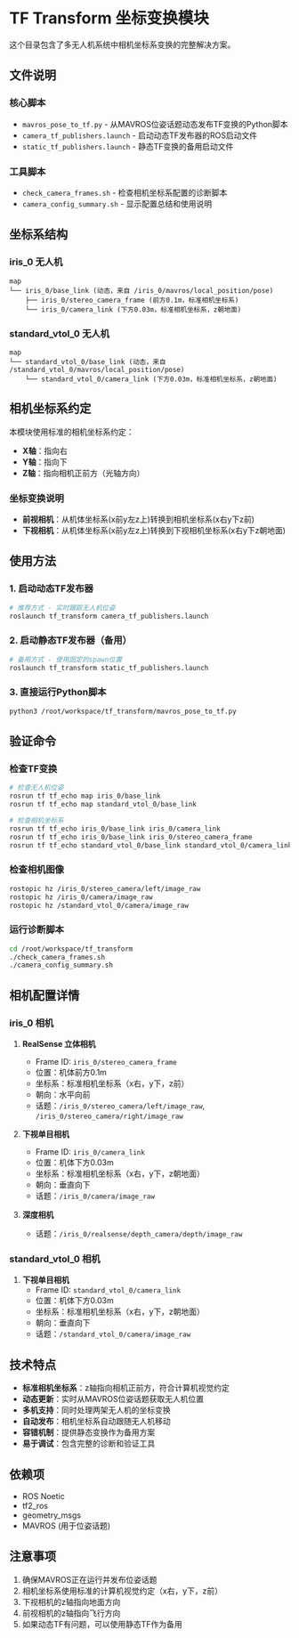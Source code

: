 # TF Transform 坐标变换模块

这个目录包含了多无人机系统中相机坐标系变换的完整解决方案。

## 文件说明

### 核心脚本
- `mavros_pose_to_tf.py` - 从MAVROS位姿话题动态发布TF变换的Python脚本
- `camera_tf_publishers.launch` - 启动动态TF发布器的ROS启动文件
- `static_tf_publishers.launch` - 静态TF变换的备用启动文件

### 工具脚本
- `check_camera_frames.sh` - 检查相机坐标系配置的诊断脚本
- `camera_config_summary.sh` - 显示配置总结和使用说明

## 坐标系结构

### iris_0 无人机
```
map
└── iris_0/base_link (动态，来自 /iris_0/mavros/local_position/pose)
    ├── iris_0/stereo_camera_frame (前方0.1m，标准相机坐标系)
    └── iris_0/camera_link (下方0.03m，标准相机坐标系，z朝地面)
```

### standard_vtol_0 无人机
```
map
└── standard_vtol_0/base_link (动态，来自 /standard_vtol_0/mavros/local_position/pose)
    └── standard_vtol_0/camera_link (下方0.03m，标准相机坐标系，z朝地面)
```

## 相机坐标系约定

本模块使用标准的相机坐标系约定：
- **X轴**：指向右
- **Y轴**：指向下
- **Z轴**：指向相机正前方（光轴方向）

### 坐标变换说明
- **前视相机**：从机体坐标系(x前y左z上)转换到相机坐标系(x右y下z前)
- **下视相机**：从机体坐标系(x前y左z上)转换到下视相机坐标系(x右y下z朝地面)

## 使用方法

### 1. 启动动态TF发布器
```bash
# 推荐方式 - 实时跟踪无人机位姿
roslaunch tf_transform camera_tf_publishers.launch
```

### 2. 启动静态TF发布器（备用）
```bash
# 备用方式 - 使用固定的spawn位置
roslaunch tf_transform static_tf_publishers.launch
```

### 3. 直接运行Python脚本
```bash
python3 /root/workspace/tf_transform/mavros_pose_to_tf.py
```

## 验证命令

### 检查TF变换
```bash
# 检查无人机位姿
rosrun tf tf_echo map iris_0/base_link
rosrun tf tf_echo map standard_vtol_0/base_link

# 检查相机坐标系
rosrun tf tf_echo iris_0/base_link iris_0/camera_link
rosrun tf tf_echo iris_0/base_link iris_0/stereo_camera_frame
rosrun tf tf_echo standard_vtol_0/base_link standard_vtol_0/camera_link
```

### 检查相机图像
```bash
rostopic hz /iris_0/stereo_camera/left/image_raw
rostopic hz /iris_0/camera/image_raw
rostopic hz /standard_vtol_0/camera/image_raw
```

### 运行诊断脚本
```bash
cd /root/workspace/tf_transform
./check_camera_frames.sh
./camera_config_summary.sh
```

## 相机配置详情

### iris_0 相机
1. **RealSense 立体相机**
   - Frame ID: `iris_0/stereo_camera_frame`
   - 位置：机体前方0.1m
   - 坐标系：标准相机坐标系（x右，y下，z前）
   - 朝向：水平向前
   - 话题：`/iris_0/stereo_camera/left/image_raw`, `/iris_0/stereo_camera/right/image_raw`

2. **下视单目相机**
   - Frame ID: `iris_0/camera_link`
   - 位置：机体下方0.03m
   - 坐标系：标准相机坐标系（x右，y下，z朝地面）
   - 朝向：垂直向下
   - 话题：`/iris_0/camera/image_raw`

3. **深度相机**
   - 话题：`/iris_0/realsense/depth_camera/depth/image_raw`

### standard_vtol_0 相机
1. **下视单目相机**
   - Frame ID: `standard_vtol_0/camera_link`
   - 位置：机体下方0.03m
   - 坐标系：标准相机坐标系（x右，y下，z朝地面）
   - 朝向：垂直向下
   - 话题：`/standard_vtol_0/camera/image_raw`

## 技术特点

- **标准相机坐标系**：z轴指向相机正前方，符合计算机视觉约定
- **动态更新**：实时从MAVROS位姿话题获取无人机位置
- **多机支持**：同时处理两架无人机的坐标变换
- **自动发布**：相机坐标系自动跟随无人机移动
- **容错机制**：提供静态变换作为备用方案
- **易于调试**：包含完整的诊断和验证工具

## 依赖项

- ROS Noetic
- tf2_ros
- geometry_msgs
- MAVROS (用于位姿话题)

## 注意事项

1. 确保MAVROS正在运行并发布位姿话题
2. 相机坐标系使用标准的计算机视觉约定（x右，y下，z前）
3. 下视相机的z轴指向地面方向
4. 前视相机的z轴指向飞行方向
5. 如果动态TF有问题，可以使用静态TF作为备用
